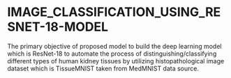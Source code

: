 # IMAGE_CLASSIFICATION_USING_RESNET-18-MODEL
The primary objective of proposed model to build the deep learning model which is ResNet-18 to automate the process of distinguishing/classifying  different types of human kidney tissues by utilizing histopathological image dataset which is TissueMNIST taken from MedMNIST data source.
